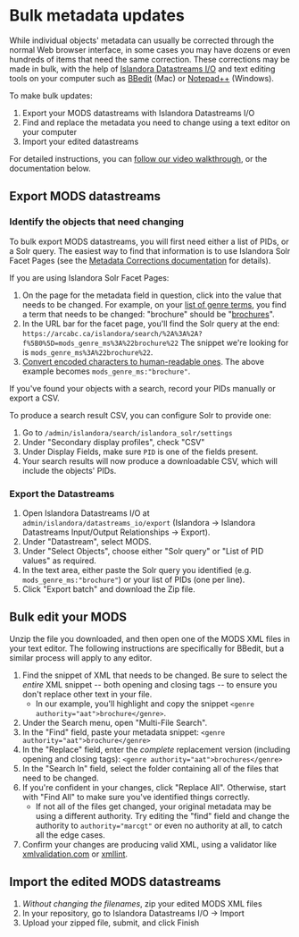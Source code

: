 # Bulk metadata updates

While individual objects' metadata can usually be corrected through the normal Web browser interface, in some cases you may have dozens or even hundreds of items that need the same correction. These corrections may be made in bulk, with the help of [Islandora Datastreams I/O](https://github.com/ulsdevteam/islandora_datastreams_io) and text editing tools on your computer such as [BBedit](https://www.google.com/search?q=bbedit+mac&oq=bbedit+mac&gs_lcrp=EgZjaHJvbWUyBggAEEUYOTIGCAEQLhhA0gEIMTU2NGowajGoAgCwAgA&sourceid=chrome&ie=UTF-8) (Mac) or [Notepad++](https://notepad-plus-plus.org/) (Windows).

To make bulk updates:

1. Export your MODS datastreams with Islandora Datastreams I/O
2. Find and replace the metadata you need to change using a text editor on your computer
3. Import your edited datastreams

For detailed instructions, you can [follow our video walkthrough](https://youtu.be/hjBRml74_eY), or the documentation below.

## Export MODS datastreams

### Identify the objects that need changing

To bulk export MODS datastreams, you will first need either a list of PIDs, or a Solr query. The easiest way to find that information is to use Islandora Solr Facet Pages (see the [Metadata Corrections documentation](/arca-docs/migration/migration-tasks/metadata-corrections.md) for details).

If you are using Islandora Solr Facet Pages:

1. On the page for the metadata field in question, click into the value that needs to be changed. For example, on your [list of genre terms](https://arcabc.ca/browse/genre), you find a term that needs to be changed: "brochure" should be "[brochures](https://arcabc.ca/islandora/search/%2A%3A%2A?f%5B0%5D=mods_genre_ms%3A%22brochures%22)".
2. In the URL bar for the facet page, you'll find the Solr query at the end: `https://arcabc.ca/islandora/search/%2A%3A%2A?f%5B0%5D=mods_genre_ms%3A%22brochure%22`
    The snippet we're looking for is `mods_genre_ms%3A%22brochure%22`.
3. [Convert encoded characters to human-readable ones](https://www.url-encode-decode.com/). The above example becomes `mods_genre_ms:"brochure"`. 

If you've found your objects with a search, record your PIDs manually or export a CSV.

To produce a search result CSV, you can configure Solr to provide one:

1. Go to `/admin/islandora/search/islandora_solr/settings`
2. Under "Secondary display profiles", check "CSV"
3. Under Display Fields, make sure `PID` is one of the fields present.
4. Your search results will now produce a downloadable CSV, which will include the objects' PIDs.

### Export the Datastreams

1. Open Islandora Datastreams I/O at `admin/islandora/datastreams_io/export` (Islandora -> Islandora Datastreams Input/Output Relationships -> Export).
2. Under "Datastream", select MODS.
3. Under "Select Objects", choose either "Solr query" or "List of PID values" as required.
4. In the text area, either paste the Solr query you identified (e.g. `mods_genre_ms:"brochure"`) or your list of PIDs (one per line).
5. Click "Export batch" and download the Zip file.

## Bulk edit your MODS

Unzip the file you downloaded, and then open one of the MODS XML files in your text editor. The following instructions are specifically for BBedit, but a similar process will apply to any editor.

1. Find the snippet of XML that needs to be changed. Be sure to select the *entire* XML snippet -- both opening and closing tags -- to ensure you don't replace other text in your file.
    - In our example, you'll highlight and copy the snippet `<genre authority="aat">brochure</genre>`.
2. Under the Search menu, open "Multi-File Search".
3. In the "Find" field, paste your metadata snippet: `<genre authority="aat">brochure</genre>`
4. In the "Replace" field, enter the *complete* replacement version (including opening and closing tags): `<genre authority="aat">brochures</genre>`
5. In the "Search In" field, select the folder containing all of the files that need to be changed.
6. If you're confident in your changes, click "Replace All". Otherwise, start with "Find All" to make sure you've identified things correctly.
    - If not all of the files get changed, your original metadata may be using a different authority. Try editing the "find" field and change the authority to `authority="marcgt"` or even no authority at all, to catch all the edge cases.
7. Confirm your changes are producing valid XML, using a validator like [xmlvalidation.com](https://xmlvalidation.com) or [xmllint](https://craigrosie.github.io/posts/essential-command-line-tools-xmllint/).

## Import the edited MODS datastreams

1. *Without changing the filenames*, zip your edited MODS XML files
2. In your repository, go to Islandora Datastreams I/O -> Import
3. Upload your zipped file, submit, and click Finish